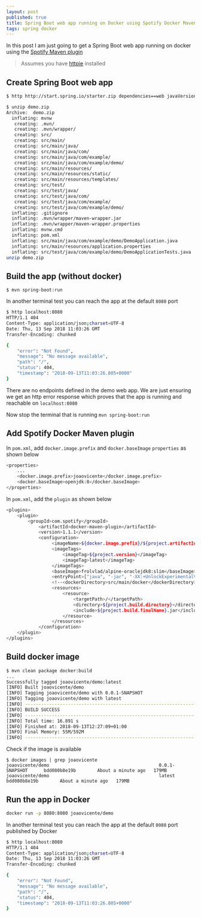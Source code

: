 ```yaml
---
layout: post
published: true
title: Spring Boot web app running on Docker using Spotify Docker Maven plugin
tags: spring docker
---
```

In this post I am just going to get a Spring Boot web app running on docker using the [Spotify Maven plugin](https://github.com/spotify/docker-maven-plugin)

> Assumes you have [httpie](https://httpie.org/) installed

## Create Spring Boot web app
```bash
$ http http://start.spring.io/starter.zip dependencies==web javaVersion==8 -d

$ unzip demo.zip 
Archive:  demo.zip
  inflating: mvnw                    
   creating: .mvn/
   creating: .mvn/wrapper/
   creating: src/
   creating: src/main/
   creating: src/main/java/
   creating: src/main/java/com/
   creating: src/main/java/com/example/
   creating: src/main/java/com/example/demo/
   creating: src/main/resources/
   creating: src/main/resources/static/
   creating: src/main/resources/templates/
   creating: src/test/
   creating: src/test/java/
   creating: src/test/java/com/
   creating: src/test/java/com/example/
   creating: src/test/java/com/example/demo/
  inflating: .gitignore              
  inflating: .mvn/wrapper/maven-wrapper.jar  
  inflating: .mvn/wrapper/maven-wrapper.properties  
  inflating: mvnw.cmd                
  inflating: pom.xml                 
  inflating: src/main/java/com/example/demo/DemoApplication.java  
  inflating: src/main/resources/application.properties  
  inflating: src/test/java/com/example/demo/DemoApplicationTests.java 
unzip demo.zip
```

## Build the app (without docker)

```
$ mvn spring-boot:run
```

In another terminal test you can reach the app at the default `8080` port

```bash
$ http localhost:8080
HTTP/1.1 404 
Content-Type: application/json;charset=UTF-8
Date: Thu, 13 Sep 2018 11:03:26 GMT
Transfer-Encoding: chunked

{
    "error": "Not Found", 
    "message": "No message available", 
    "path": "/", 
    "status": 404, 
    "timestamp": "2018-09-13T11:03:26.805+0000"
}
```

There are no endpoints defined in the demo web app. We are just ensuring we get an http error response which proves that the app is running and reachable on `localhost:8080` 

Now stop the terminal that is running `mvn spring-boot:run`

## Add Spotify Docker Maven plugin
In `pom.xml`, add `docker.image.prefix` and `docker.baseImage` `properties` as shown below
```bash
<properties>
    ...
    <docker.image.prefix>joaovicente</docker.image.prefix>
    <docker.baseImage>openjdk:8</docker.baseImage>
</properties>
```

In `pom.xml`, add the `plugin` as shown below
```bash
<plugins>
    <plugin>
        <groupId>com.spotify</groupId>
            <artifactId>docker-maven-plugin</artifactId>
            <version>1.1.1</version>
            <configuration>
                 <imageName>${docker.image.prefix}/${project.artifactId}</imageName>
                 <imageTags>
                     <imageTag>${project.version}</imageTag>
                     <imageTag>latest</imageTag>
                 </imageTags>
                 <baseImage>frolvlad/alpine-oraclejdk8:slim</baseImage>
                 <entryPoint>["java", "-jar", "-XX:+UnlockExperimentalVMOptions", "-XX:+UseCGroupMemoryLimitForHeap", "/${project.build.finalName}.jar"]</entryPoint>
                 <!--<dockerDirectory>src/main/docker</dockerDirectory>-->
                 <resources>
                     <resource>
                         <targetPath>/</targetPath>
                         <directory>${project.build.directory}</directory>
                         <include>${project.build.finalName}.jar</include>
                     </resource>
                 </resources>
            </configuration>
    </plugin>
</plugins>
```

## Build docker image

```bash
$ mvn clean package docker:build
...
Successfully tagged joaovicente/demo:latest
[INFO] Built joaovicente/demo
[INFO] Tagging joaovicente/demo with 0.0.1-SNAPSHOT
[INFO] Tagging joaovicente/demo with latest
[INFO] ------------------------------------------------------------------------
[INFO] BUILD SUCCESS
[INFO] ------------------------------------------------------------------------
[INFO] Total time: 16.891 s
[INFO] Finished at: 2018-09-13T12:27:09+01:00
[INFO] Final Memory: 55M/592M
[INFO] ------------------------------------------------------------------------
```

Check if the image is available 
```
$ docker images | grep joaovicente
joaovicente/demo                                         0.0.1-SNAPSHOT      bdd080b8e19b        About a minute ago   179MB
joaovicente/demo                                         latest              bdd080b8e19b        About a minute ago   179MB
```

## Run the app in Docker
```bash
docker run -p 8080:8080 joaovicente/demo
```

In another terminal test you can reach the app at the default `8080` port published by Docker

```bash
$ http localhost:8080
HTTP/1.1 404 
Content-Type: application/json;charset=UTF-8
Date: Thu, 13 Sep 2018 11:03:26 GMT
Transfer-Encoding: chunked

{
    "error": "Not Found", 
    "message": "No message available", 
    "path": "/", 
    "status": 404, 
    "timestamp": "2018-09-13T11:03:26.805+0000"
}
```
